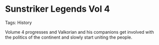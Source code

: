 # Sunstriker Legends Vol 4

Tags: History

Volume 4 progresses and Valkorian and his companions get involved with the politics of the continent and slowly start uniting the people.